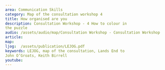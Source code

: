```yaml
---
area: Communication Skills
category: Map of the consultation workshop 4
title: How organised are you
description: Consultation Workshop - 4 How to colour in
the puzzle
audio: /assets/audio/map/Consultation Workshop - Consultation Workshop - 4 How to colour in the puzzle - MQ.mp3
article: 
map:
ljog:  /assets/publication/LEJOG.pdf
keywords: LEJOG, map of the consultation, Lands End to
John O’Groats, Keith Birrell
youtube: 
--- 
```

